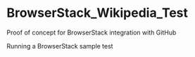 # BrowserStack_Wikipedia_Test
Proof of concept for BrowserStack integration with GitHub

Running a  BrowserStack sample test
